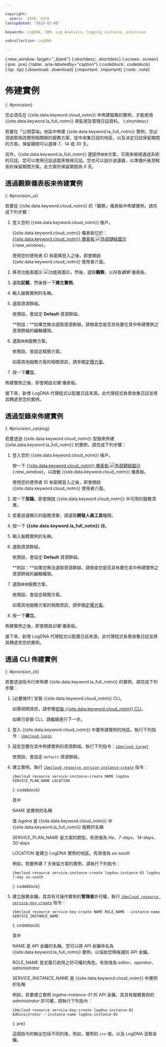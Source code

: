 ```yaml
---

copyright:
  years:  2018, 2019
lastupdated: "2019-03-06"

keywords: LogDNA, IBM, Log Analysis, logging instance, provision

subcollection: LogDNA

---
```


{:new_window: target="_blank"}
{:shortdesc: .shortdesc}
{:screen: .screen}
{:pre: .pre}
{:table: .aria-labeledby="caption"}
{:codeblock: .codeblock}
{:tip: .tip}
{:download: .download}
{:important: .important}
{:note: .note}

# 佈建實例
{: #provision}

您必須先在 {{site.data.keyword.cloud_notm}} 中佈建服務的實例，才能使用 {{site.data.keyword.la_full_notm}} 來監視及管理日誌資料。
{:shortdesc}

若要在「公用雲端」地區中佈建 {{site.data.keyword.la_full_notm}} 實例，您必須選取與該實例相關聯的服務方案、從中收集日誌的地區，以及決定日誌保留期間的方案。保留期間可以選擇 7、14 或 30 天。

另外，{{site.data.keyword.la_full_notm}} 還提供`精簡`方案，可用來檢視通過系統的日誌。您可以使用日誌追蹤來檢視日誌。您也可以設計過濾器，以準備升級至較長的保留期間方案。此方案的保留期間為 0 天。


## 透過觀察儀表板來佈建實例
{: #provision_ui}

若要從 {{site.data.keyword.cloud_notm}} 的「觀察」儀表板中佈建實例，請完成下列步驟：

1. 登入您的 {{site.data.keyword.cloud_notm}} 帳戶。

    {{site.data.keyword.cloud_notm}} 儀表板位於：[{{site.data.keyword.cloud_notm}} 儀表板 ![外部鏈結圖示](../../icons/launch-glyph.svg "外部鏈結圖示")](https://cloud.ibm.com/login){:new_window}。

	使用您的使用者 ID 和密碼登入之後，即會開啟 {{site.data.keyword.cloud_notm}} 使用者介面。

2. 移至功能表圖示 ![功能表圖示](../../icons/icon_hamburger.svg)。然後，選取**觀察**，以存取*觀察* 儀表板。

3. 選取**記載**，然後按一下**建立實例**。 

4. 輸入服務實例的名稱。

5. 選取資源群組。 

    依預設，會設定 **Default** 資源群組。

    **附註：**如果您無法選取資源群組，請檢查您是否具有要在其中佈建實例之資源群組的編輯權限。

6. 選取`精簡`服務方案。 

    依預設，會設定精簡方案。

    如需其他服務方案的相關資訊，請參閱[定價方案](/docs/services/Log-Analysis-with-LogDNA?topic=LogDNA-about#overview_pricing_plans)。

7. 按一下**建立**。

佈建實例之後，即會開啟*記載* 儀表板。 

接下來，新增 LogDNA 代理程式以配置日誌來源。此代理程式負責收集日誌並將其轉遞至您的實例。 



## 透過型錄來佈建實例
{: #provision_catalog}

若要透過 {{site.data.keyword.cloud_notm}} 型錄來佈建 {{site.data.keyword.la_full_notm}} 的實例，請完成下列步驟：

1. 登入您的 {{site.data.keyword.cloud_notm}} 帳戶。

    按一下 [{{site.data.keyword.cloud_notm}} 儀表板 ![外部鏈結圖示](../../icons/launch-glyph.svg "外部鏈結圖示")](https://cloud.ibm.com/login){:new_window}，以啟動 {{site.data.keyword.cloud_notm}} 儀表板。

	使用您的使用者 ID 和密碼登入之後，即會開啟 {{site.data.keyword.cloud_notm}} 使用者介面。

2. 按一下**型錄**。即會開啟 {{site.data.keyword.cloud_notm}} 中可用的服務清單。

3. 若要過濾顯示的服務清單，請選取**開發人員工具**種類。

4. 按一下 **{{site.data.keyword.la_full_notm}}** 磚。 

5. 輸入服務實例的名稱。

6. 選取資源群組。 

    依預設，會設定 **Default** 資源群組。

    **附註：**如果您無法選取資源群組，請檢查您是否具有要在其中佈建實例之資源群組的編輯權限。

7. 選取`精簡`服務方案。 

    依預設，會設定精簡方案。

    如需其他服務方案的相關資訊，請參閱[定價方案](/docs/services/Log-Analysis-with-LogDNA?topic=LogDNA-about#overview_pricing_plans)。

8. 按一下**建立**。

佈建實例之後，即會開啟*記載* 儀表板。 

接下來，新增 LogDNA 代理程式以配置日誌來源。此代理程式負責收集日誌並將其轉遞至您的實例。 



## 透過 CLI 佈建實例
{: #provision_cli}

若要透過指令行來佈建 {{site.data.keyword.la_full_notm}} 的實例，請完成下列步驟：

1. [必要條件] 安裝 {{site.data.keyword.cloud_notm}} CLI。

   如需相關資訊，請參閱[安裝 {{site.data.keyword.cloud_notm}} CLI](/docs/cli?topic=cloud-cli-ibmcloud-cli#ibmcloud-cli)。

   如果已安裝 CLI，請繼續進行下一步。

2. 登入 {{site.data.keyword.cloud_notm}} 中要佈建實例的地區。執行下列指令：[`ibmcloud login`](/docs/cli/reference/ibmcloud?topic=cloud-cli-ibmcloud_cli#ibmcloud_login)

3. 設定您要在其中佈建實例的資源群組。執行下列指令：[`ibmcloud target`](/docs/cli/reference/ibmcloud?topic=cloud-cli-ibmcloud_cli#ibmcloud_target)

    依預設，會設定 `default` 資源群組。

4. 建立實例。執行 [`ibmcloud resource service-instance-create`](/docs/cli/reference/ibmcloud?topic=cloud-cli-ibmcloud_commands_resource#ibmcloud_resource_service_instance_create) 指令：

    ```
    ibmcloud resource service-instance-create NAME logdna SERVICE_PLAN_NAME LOCATION
    ```
    {: codeblock}

    其中

    NAME 是實例的名稱

    值 *logdna* 是 {{site.data.keyword.cloud_notm}} 中 {{site.data.keyword.la_full_notm}} 服務的名稱

    SERVICE_PLAN_NAME 是方案的類型。有效值為 *lite*、*7-days*、*14-days*、*30-days*
    
    LOCATION 是建立 LogDNA 實例的地區。有效值為 *us-south*

    例如，若要佈建 7 天保留方案的實例，請執行下列指令：

    ```
    ibmcloud resource service-instance-create logdna-instance-01 logdna 7-day us-south
    ```
    {: codeblock}

5. 建立服務金鑰，其具有可操作實例的**管理者**許可權。執行 [`ibmcloud resource service-key-create`](/docs/cli/reference/ibmcloud?topic=cloud-cli-ibmcloud_commands_resource#ibmcloud_resource_service_key_create) 指令：

    ```
    ibmcloud resource service-key-create NAME ROLE_NAME --instance-name SERVICE_INSTANCE_NAME
    ```
    {: codeblock}

    其中

    NAME 是 API 金鑰的名稱。您可以將 API 金鑰命名為 {{site.data.keyword.la_full_notm}} 實例，以協助您稍後識別 API 金鑰。

    ROLE_NAME 是定義已啟用之許可權的角色。有效值為 *editor*、*operator*、*administrator*

    SERVICE_INSTANCE_NAME 是 {{site.data.keyword.cloud_notm}} 中實例的名稱

    例如，若要建立實例 *logdna-instance-01* 的 API 金鑰，其具有服務實例的 *administrator* 許可權，請執行下列指令：

    ```
    ibmcloud resource service-key-create logdna-instance-01 Administrator --instance-name logdna-instance-01
    ```
    {: pre}

    這個指令的輸出包括不同的值，例如，實例的 `crn` 值，以及 LogDNA 汲取金鑰。


